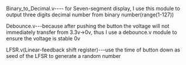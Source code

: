 Binary_to_Decimal.v---- for Seven-segment display, I use this module to output three digits decimal number from binary number(range(1-127))

Debounce.v---because after pushing the button the voltage will not immediately transfer from
3.3v->0v, thus I use a debounce.v module to ensure the voltage is stable 0v

LFSR.v(Linear-feedback shift register)---use the time of button down as seed of the LFSR to generate a random number
